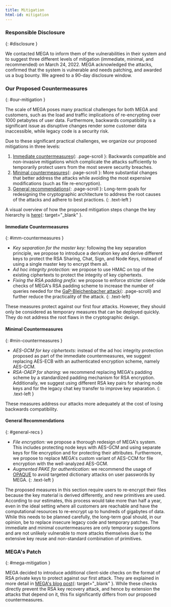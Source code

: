 ```yaml
---
title: Mitigation 
html-id: mitigation
---
```


### Responsible Disclosure
{: #disclosure }

We contacted MEGA to inform them of the vulnerabilities in their system and to suggest three different levels of mitigation (immediate, minimal, and recommended) on March 24, 2022.
MEGA acknowledged the attacks, confirmed that the system is vulnerable and needs patching, and awarded us a bug bounty.
We agreed to a 90-day disclosure window.

### Our Proposed Countermeasures
{: #our-mitigation }

The scale of MEGA poses many practical challenges for both MEGA and customers, such as the load and traffic implications of re-encrypting over 1000 petabytes of user data.
Furthermore, backwards compatibility is a significant issue as disruptive changes render some customer data inaccessible, while legacy code is a security risk.

Due to these significant practical challenges, we organize our proposed mitigations in three levels:
1. [Immediate countermeasures](#imm-countermeasures){: .page-scroll }: Backwards compatible and non-invasive mitigations which complicate the attacks sufficiently to temporarily protect users from the most severe security breaches.
2. [Minimal countermeasures](#min-countermeasures){: .page-scroll }: More substantial changes that better address the attacks while avoiding the most expensive modifications (such as file re-encryption).
3. [General recommendations](#general-recs){: .page-scroll }: Long-term goals for redesigning the cryptographic architecture to address the root causes of the attacks and adhere to best practices.
{: .text-left }

A visual overview of how the proposed mitigation steps change the key hierarchy is [here](img/mitigation_key_hierarchy.png){: target="_blank" }.

#### Immediate Countermeasures
{: #imm-countermeasures }

- _Key separation for the master key:_ following the key separation principle, we propose to introduce a derivation key and derive different keys to protect the RSA Sharing, Chat, Sign, and Node Keys, instead of using a single master key to encrypt them all.
- _Ad hoc integrity protection:_ we propose to use HMAC on top of the existing ciphertexts to protect the integrity of key ciphertexts.
- _Fixing the RSA padding prefix:_ we propose to enforce stricter client-side checks of MEGA's RSA padding scheme to increase the number of queries needed for the [GaP-Bleichenbacher attack](#gap-bleichenbacher){: .page-scroll} and further reduce the practicality of the attack.
{: .text-left}

These measures protect against our first four attacks.
However, they should only be considered as temporary measures that can be deployed quickly.
They do not address the root flaws in the cryptographic design.

#### Minimal Countermeasures
{: #min-countermeasures }

- _AES-GCM for key ciphertexts:_ instead of the ad hoc integrity protection proposed as part of the immediate countermeasures, we suggest replacing AES-ECB with an authenticated encryption scheme, namely AES-GCM.
- _RSA-OAEP for sharing:_ we recommend replacing MEGA's padding scheme by a standardized padding mechanism for RSA encryption. Additionally, we suggest using different RSA key pairs for sharing node keys and for the legacy chat key transfer to improve key separation.
{: .text-left }

These measures address our attacks more adequately at the cost of losing backwards compatibility.

#### General Recommendations
{: #general-recs }

- _File encryption:_ we propose a thorough redesign of MEGA's system. This includes protecting node keys with AES-GCM and using separate keys for file encryption and for protecting their attributes. Furthermore, we propose to replace MEGA's custom variant of AES-CCM for file encryption with the well-analyzed AES-GCM.
- _Augmented PAKE for authentication:_ we recommend the usage of [OPAQUE](https://eprint.iacr.org/2018/163.pdf) to avoid targeted dictionary attacks on user passwords by MEGA.
{: .text-left }

The proposed measures in this section require users to re-encrypt their files because the key material is derived differently, and new primitives are used.
According to our estimates, this process would take more than half a year, even in the ideal setting where all customers are reachable and have the computational resources to re-encrypt up to hundreds of gigabytes of data.
While this needs to be planned carefully, the long-term goal should, in our opinion, be to replace insecure legacy code and temporary patches.
The immediate and minimal countermeasures are only temporary suggestions and are not unlikely vulnerable to more attacks themselves due to the extensive key reuse and non-standard combination of primitives.


### MEGA's Patch
{: #mega-mitigation }

MEGA decided to introduce additional client-side checks on the format of RSA private keys to protect against our first attack.
They are explained in more detail in [MEGA's blog post](https://blog.mega.io/mega-security-update/){: target="_blank" }.
While these checks directly prevent the RSA key recovery attack, and hence by extension the attacks that depend on it, this fix significantly differs from our proposed countermeasures.

